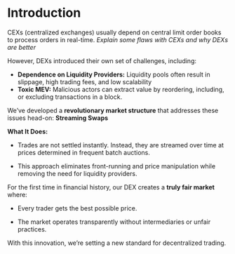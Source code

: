 # Introduction

CEXs (centralized exchanges) usually depend on central limit order books to process orders in real-time.
_Explain some flaws with CEXs and why DEXs are better_

However, DEXs introduced their own set of challenges, including:

- **Dependence on Liquidity Providers:** Liquidity pools often result in slippage, high trading fees, and low scalability
- **Toxic MEV:** Malicious actors can extract value by reordering, including, or excluding transactions in a block.

We’ve developed a **revolutionary market structure** that addresses these issues head-on: **Streaming Swaps**

**What It Does:**

- Trades are not settled instantly. Instead, they are streamed over time at prices determined in frequent batch auctions.

- This approach eliminates front-running and price manipulation while removing the need for liquidity providers.

For the first time in financial history, our DEX creates a **truly fair market** where:

- Every trader gets the best possible price.

- The market operates transparently without intermediaries or unfair practices.

With this innovation, we’re setting a new standard for decentralized trading.
